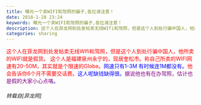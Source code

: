 ```yaml
---
title: 曝光一个卖WIFI和驾照的骗子,各位请注意！
date: 2018-1-28 23:24
keywords: 曝光一个卖WIFI和驾照的骗子,各位请注意！
description: 这个人在菲龙网到处发帖卖无线WIfi和驾照，但是这个人到处行骗中国人，他所卖的WIFI就是假货。 这个人是福建泉州永宁的，现居奎松市。称自己所卖的WIFI网速有20-50M，其实就是个限速的Globe。网速只有1-3M 有时候连1M都没有。他会告诉你6个月不需要交话费。这人呢缺钱缺得很。据说他也有在办驾照，估计也是假的大家小心点咯。
categories: sharing
---
```

<td class="t_f" id="postmessage_1123208">

<font color="#ff0000">这个人在菲龙网到处发帖卖无线WIfi和驾照，但是这个人到处行骗中国人，他所卖的WIFI就是假货。 这个人是福建泉州永宁的，现居奎松市。称自己所卖的WIFI网速有20-50M，其实就是个限速的Globe。</font><font color="#0000ff">网速只有1-3M 有时候连1M都没有。</font><font color="#ff0000">他会告诉你6个月不需要交话费。</font><font color="#0000ff">这人呢缺钱缺得很。</font><font color="#800080">据说他也有在办驾照，估计也是假的大家小心点咯</font><font color="#0000ff">。</font></td>
###### 转载自[菲龙网]